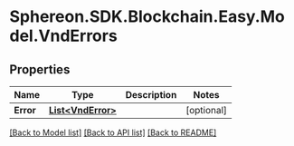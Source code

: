 # Sphereon.SDK.Blockchain.Easy.Model.VndErrors
## Properties

Name | Type | Description | Notes
------------ | ------------- | ------------- | -------------
**Error** | [**List&lt;VndError&gt;**](VndError.md) |  | [optional] 

[[Back to Model list]](../README.md#documentation-for-models) [[Back to API list]](../README.md#documentation-for-api-endpoints) [[Back to README]](../README.md)

